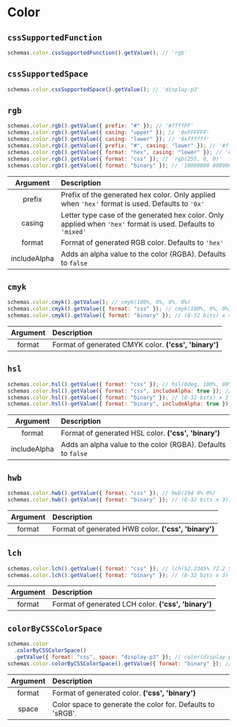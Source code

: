 # Color

## `cssSupportedFunction`

```js
schemas.color.cssSupportedFunction().getValue(); // 'rgb'
```

## `cssSupportedSpace`

```js
schemas.color.cssSupportedSpace().getValue(); // 'display-p3'
```

## `rgb`

```js
schemas.color.rgb().getValue({ prefix: "#" }); // '#ffffFF'
schemas.color.rgb().getValue({ casing: "upper" }); // '0xFFFFFF'
schemas.color.rgb().getValue({ casing: "lower" }); // '0xffffff'
schemas.color.rgb().getValue({ prefix: "#", casing: "lower" }); // '#ffffff'
schemas.color.rgb().getValue({ format: "hex", casing: "lower" }); // '#ffffff'
schemas.color.rgb().getValue({ format: "css" }); // 'rgb(255, 0, 0)'
schemas.color.rgb().getValue({ format: "binary" }); // '10000000 00000000 11111111'
```

|   Argument   | Description                                                                                                  |
| :----------: | :----------------------------------------------------------------------------------------------------------- |
|    prefix    | Prefix of the generated hex color. Only applied when `'hex'` format is used. Defaults to `'0x'`              |
|    casing    | Letter type case of the generated hex color. Only applied when `'hex'` format is used. Defaults to `'mixed'` |
|    format    | Format of generated RGB color. Defaults to `'hex'`                                                           |
| includeAlpha | Adds an alpha value to the color (RGBA). Defaults to `false`                                                 |

## `cmyk`

```js
schemas.color.cmyk().getValue(); // cmyk(100%, 0%, 0%, 0%)
schemas.color.cmyk().getValue({ format: "css" }); // cmyk(100%, 0%, 0%, 0%)
schemas.color.cmyk().getValue({ format: "binary" }); // (8-32 bits) x 4
```

| Argument | Description                                           |
| :------: | :---------------------------------------------------- |
|  format  | Format of generated CMYK color. **('css', 'binary')** |

## `hsl`

```js
schemas.color.hsl().getValue({ format: "css" }); // hsl(0deg, 100%, 80%)
schemas.color.hsl().getValue({ format: "css", includeAlpha: true }); // hsl(0deg 100% 50% / 0.5)
schemas.color.hsl().getValue({ format: "binary" }); // (8-32 bits) x 3
schemas.color.hsl().getValue({ format: "binary", includeAlpha: true }); // (8-32 bits) x 4
```

|   Argument   | Description                                                  |
| :----------: | :----------------------------------------------------------- |
|    format    | Format of generated HSL color. **('css', 'binary')**         |
| includeAlpha | Adds an alpha value to the color (RGBA). Defaults to `false` |

## `hwb`

```js
schemas.color.hwb().getValue({ format: "css" }); // hwb(194 0% 0%)
schemas.color.hwb().getValue({ format: "binary" }); // (8-32 bits x 3)
```

| Argument | Description                                          |
| :------: | :--------------------------------------------------- |
|  format  | Format of generated HWB color. **('css', 'binary')** |

## `lch`

```js
schemas.color.lch().getValue({ format: "css" }); // lch(52.2345% 72.2 56.2)
schemas.color.lch().getValue({ format: "binary" }); // (8-32 bits x 3)
```

| Argument | Description                                          |
| :------: | :--------------------------------------------------- |
|  format  | Format of generated LCH color. **('css', 'binary')** |

## `colorByCSSColorSpace`

```js
schemas.color
  .colorByCSSColorSpace()
  .getValue({ format: "css", space: "display-p3" }); // color(display-p3 0.12 1 0.23)
schemas.color.colorByCSSColorSpace().getValue({ format: "binary" }); // (8-32 bits x 3)
```

| Argument | Description                                                |
| :------: | :--------------------------------------------------------- |
|  format  | Format of generated color. **('css', 'binary')**           |
|  space   | Color space to generate the color for. Defaults to 'sRGB'. |

